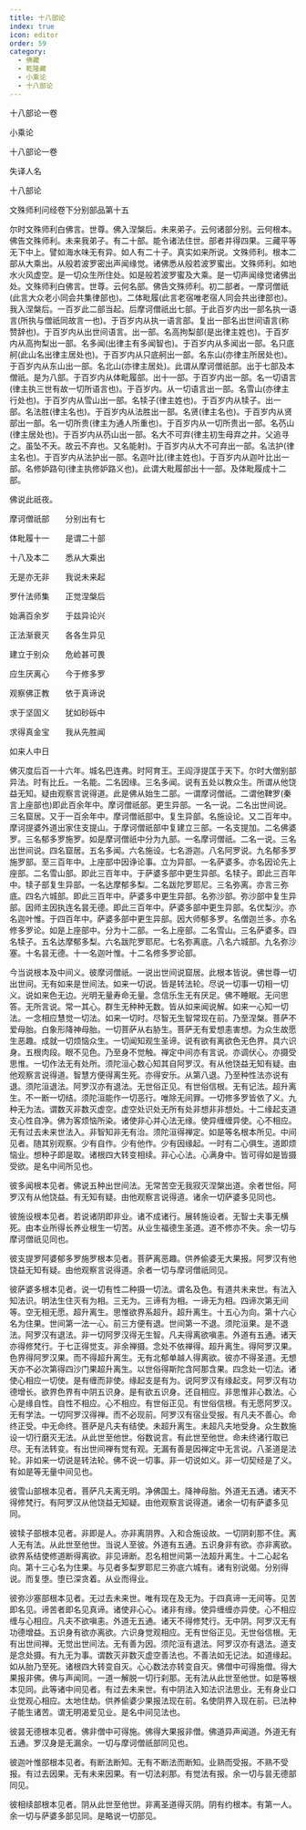 ```yaml
---
title: 十八部论
index: true
icon: editor
order: 59
category:
  - 佛藏
  - 乾隆藏
  - 小乘论
  - 十八部论
---
```


十八部论一卷  

小乘论  

十八部论一卷  

失译人名  

十八部论  

文殊师利问经卷下分别部品第十五  

尔时文殊师利白佛言。世尊。佛入涅槃后。未来弟子。云何诸部分别。云何根本。佛告文殊师利。未来我弟子。有二十部。能令诸法住世。部者并得四果。三藏平等无下中上。譬如海水味无有异。如人有二十子。真实如来所说。文殊师利。根本二部从大乘出。从般若波罗密出声闻缘觉。诸佛悉从般若波罗蜜出。文殊师利。如地水火风虚空。是一切众生所住处。如是般若波罗蜜及大乘。是一切声闻缘觉诸佛出处。文殊师利白佛言。世尊。云何名部。佛告文殊师利。初二部者。一摩诃僧祇(此言大众老小同会共集律部也)。二体毗履(此言老宿唯老宿人同会共出律部也)。我入涅槃后。一百岁此二部当起。后摩诃僧祇出七部。于此百岁内出一部名执一语言(所执与僧祇同故言一也)。于百岁内从执一语言部。复出一部名出世间语言(称赞辞也)。于百岁内从出世间语言。出一部。名高拘梨部(是出律主姓也)。于百岁内从高拘梨出一部。名多闻(出律主有多闻智也)。于百岁内从多闻出一部。名只底舸(此山名出律主居处也)。于百岁内从只底舸出一部。名东山(亦律主所居处也)。于百岁内从东山出一部。名北山(亦律主居处)。此谓从摩诃僧祇部。出于七部及本僧祇。是为八部。于百岁内从体毗履部。出十一部。于百岁内出一部。名一切语言(律主执三世有故一切所语言也)。于百岁内。从一切语言出一部。名雪山(亦律主行处也)。于百岁内从雪山出一部。名犊子(律主姓也)。于百岁内从犊子。出一部。名法胜(律主名也)。于百岁内从法胜出一部。名贤(律主名也)。于百岁内从贤部出一部。名一切所贵(律主为通人所重也)。于百岁内从一切所贵出一部。名芿山(律主居处也)。于百岁内从芿山出一部。名大不可弃(律主初生母弃之井。父追寻之。虽坠不夭。故云不弃也。又名能射)。于百岁内从大不可弃出一部。名法护(律主名也)。于百岁内从法护出一部。名迦叶比(律主姓也)。于百岁内从迦叶比出一部。名修妒路句(律主执修妒路义也)。此谓大毗履部出十一部。及体毗履成十二部。  

佛说此祇夜。  

摩诃僧祇部　　分别出有七  

体毗履十一　　是谓二十部  

十八及本二　　悉从大乘出  

无是亦无非　　我说未来起  

罗什法师集　　正觉涅槃后  

始满百余岁　　于兹异论兴  

正法渐衰灭　　各各生异见  

建立于别众　　危崄甚可畏  

应生厌离心　　今于修多罗  

观察佛正教　　依于真谛说  

求于坚固义　　犹如砂砾中  

求得真金宝　　我从先胜闻  

如来人中日  

佛灭度后百一十六年。城名巴连弗。时阿育王。王阎浮提匡于天下。尔时大僧别部异法。时有比丘。一名能。二名因缘。三名多闻。说有五处以教众生。所谓从他饶益无知。疑由观察言说得道。此是佛从始生二部。一谓摩诃僧祇。二谓他鞞罗(秦言上座部也)即此百余年中。摩诃僧祇部。更生异部。一名一说。二名出世间说。三名窟居。又于一百余年中。摩诃僧祇部中。复生异部。名施设论。又二百年中。摩诃提婆外道出家住支提山。于摩诃僧祇部中复建立三部。一名支提加。二名佛婆罗。三名郁多罗施罗。如是摩诃僧祇中分为九部。一名摩诃僧祇。二名一说。三名出世间说。四名窟居。五名多闻。六名施设。七名游迦。八名阿罗说。九名郁多罗施罗部。至三百年中。上座部中因诤论事。立为异部。一名萨婆多。亦名因论先上座部。二名雪山部。即此三百年中。于萨婆多部中更生异部。名犊子。即此三百年中。犊子部复生异部。一名达摩郁多梨。二名跋陀罗耶尼。三名弥离。亦言三弥底。四名六城部。即此三百年中。萨婆多中更生异部。名弥沙部。弥沙部中复生异部。因师主因执连名昙无德。即此三百年中。萨婆多部中更生异部。名优梨沙。亦名迦叶惟。于四百年中。萨婆多部中更生异部。因大师郁多罗。名僧迦兰多。亦名修多罗论。如是上座部中。分为十二部。一名上座部。二名雪山。三名萨婆多。四名犊子。五名达摩郁多梨。六名跋陀罗耶尼。七名弥离底。八名六城部。九名弥沙塞。十名昙无德。十一名迦叶惟。十二名修多罗论部。  

今当说根本及中间义。彼摩诃僧祇。一说出世间说窟居。此根本皆说。佛世尊一切出世间。无有如来是世间法。如来一切说。皆是转法轮。尽说一切事一切相一切义。说如来色无边。光明无量寿命无量。念信乐生无有厌足。佛不睡眠。无问思答。无所言说。常一其心。群生无种种无数。皆从如来闻说解。如来一心知一切法。一念相应慧觉一切法。如来一切时。尽智无生智常现在前。乃至涅槃。菩萨不爱母胎。白象形降神母胎。一切菩萨从右胁生。菩萨无有爱想恚害想。为众生故愿生恶趣。成就一切烦恼众生。一切闻知观生圣谛。说有欲有离欲色无色界。具六识身。五根肉段。眼不见色。乃至身不觉触。禅定中间亦有言说。亦调伏心。亦摄受思惟。一切作法无有处所。须陀洹心数心知其自阿罗汉。有从他饶益无知有疑。由他观察言说得道。智慧方便得离生死。亦得安乐。从第八退。乃至种性法亦说有退。须陀洹退法。阿罗汉亦有退法。无世俗正见。有世俗信根。无有记法。超升离生。不一断一切结。须陀洹能作一切恶行。唯除无间罪。一切修多罗皆依了义。九种无为法。谓数灭非数灭虚空。虚空处识处无所有处非想非非想处。十二缘起支道支心性自净。佛为客烦恼所染。诸使非心并心法无缘。使异缠缠异使。心不相应。无有过去未来世法入。非智知非无有治。须陀洹得禅定。如是等名根本所见。中间见者。随其别观察。少有自作。少有他作。少有因缘起。一时有二心俱生。道即烦恼业。想种子即是取。诸根四大转变相续。非心心法。心满身中。皆可得如是皆摄受欲。是名中间所见也。  

彼多闻根本见者。佛说五种出世间法。无常苦空无我寂灭涅槃出道。余者世俗。阿罗汉有从他饶益。有无知有疑。由他观察言说得道。诸余一切萨婆多见同也。  

彼施设根本见者。若说诸阴即非业。诸不成诸行。展转施设者。无智士夫事无横死。由本业所得长养业根生一切苦。从业生福德生圣道。道不修亦不失。余一切与摩诃僧祇见同也。  

彼支提罗阿婆郁多罗施罗根本见者。菩萨离恶趣。供养偷婆无大果报。阿罗汉有他饶益无知有疑。由他观察言说得道。余者一切与摩诃僧祇同见。  

彼萨婆多根本见者。说一切有性二种摄一切法。谓名及色。有道共未来世。有法入知法识。明法生住灭有为相。三无为。三谛有为相。一谛无为相。四谛次第无间等。空无相无愿。超升离生。思惟欲界系超升。超升离生。十五心为向。第十六心名为住果。世间第一法一心。前三方便有退。世间第一不退。须陀洹果。是不退法。阿罗汉有退法。非一切阿罗汉得无生智。凡夫得离欲嗔恚。外道有五通。诸天亦得修梵行。于七正得觉支。非余禅摄。念处不依禅得。超升离生。得阿罗汉果。色界得阿罗汉果。而不得超升离生。无有北郁单越人得离欲。彼亦不得圣道。无想天亦不必次第得四沙门果超升离生。以世俗得斯陀含阿那含果。四念处一切法。诸使心相应一切使。是有缠而非使。缘起支是有为。说阿罗汉有缘起支。阿罗汉有功德增长。欲界色界有中阴五识身。是有欲五识身。还自相应。非思惟非心数法。心心是缘自性。自性不相应。心不相应。有世俗正见。有世俗信根。有无愿阿罗汉。无有学法。一切阿罗汉得禅。而不必现前。阿罗汉有宿业受报。有凡夫不善心。命终正受。中无命终。菩萨是凡夫有结使。未超升离生。未超凡夫地受身。众生数施设一切行磨灭无法。从此世至他世。俗数说言。有此世至他世。命未终诸行取已尽。无有法转变。有出世间禅有觉有观。无漏有善是因禅定中无言说。八圣道是法轮。非如来一切说是转法轮。佛不说一切事。非一切说如义。非一切契经是了义。有如是等无量中间见也。  

彼雪山部根本见者。菩萨凡夫离无明。净佛国土。降神母胎。外道无五通。诸天不得修梵行。有阿罗汉从他饶益无知疑。由他观察言说得道。诸余一切有萨婆多见同。  

彼犊子部根本见者。非即是人。亦非离阴界。入和合施设故。一切阴刹那不住。离人无有法。从此世至他世。当说人至彼。外道有五通。五识身非有欲。亦非离欲。欲界系结使修道断得离欲。非见谛断。忍名相世间第一法超升离生。十二心起名向。第十三心名为住果。与见者多梨罗耶尼三弥底六城有。诸有别说偈。分别得说。而复堕。堕已深贪着。从业而得业。  

彼弥沙塞部根本见者。无过去未来世。唯有现在及无为。于四真谛一无间等。见苦即名见。谛苦者即名见真谛。诸使非心心。诸非有缘。使异缠缠亦异使。心不相应缠与心相应。凡夫不欲嗔恚。外道无五通。诸天不得修梵行。无中阴。阿罗汉无有功德增益。五识身有欲亦离欲。六识身觉观相应。无有世俗正见。无世俗信根。无有出世间禅。无觉出世间法。无有善为因。须陀洹有退法。阿罗汉亦有退法。道支是念处摄。有九无为事。谓数灭非数灭虚空善法也。不善法如无记法。如道缘起。如从胎乃至死。诸根四大转变自灭。心心数法亦转变自灭。佛僧中可得施僧。得大果报非佛。佛与声闻同。一道一解脱一切行刹那。无有法从此世至他世。如是等根本见同。此等诸中间见者。有过去未来世。有中阴法入知法识法思业。无有身业口业觉观心相应。太地住劫。供养偷婆少果报法现在前。名使阴界入现在前。已法种子能生诸苦。谓无明渴爱见业。是名中间见法也。  

彼昙无德根本见者。佛非僧中可得施。佛得大果报非僧。佛道异声闻道。外道无有五通。罗汉身是无漏余。一切与摩诃僧祇部同见也。  

彼迦叶惟部根本见者。有断法断知。无有不断法而断知。业熟而受报。不熟不受报。有过去因果。无有未来因果。有一切法刹那。有觉法有报。余一切与昙无德部同见。  

彼相续部根本见者。阴从此世至他世。非离圣道得灭阴。阴有约根本。有第一人。余一切与萨婆多部见同。是略说一切部见。  
